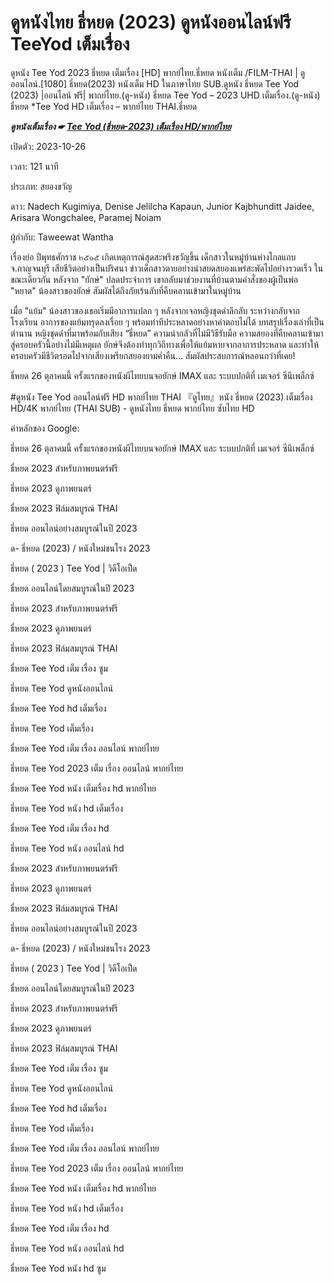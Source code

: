 <H1>ดูหนังไทย ธี่หยด (2023) ดูหนังออนไลน์ฟรี TeeYod เต็มเรื่อง</H1>

ดูหนัง Tee Yod 2023 ธี่หยด เต็มเรื่อง [HD] พากย์ไทย.ธี่หยด หนังเต็ม /FILM-THAI | ดูออนไลน์.[1080] ธี่หยด(2023) หนังเต็ม HD ในภาษาไทย SUB.ดูหนัง ธี่หยด Tee Yod (2023) |ออนไลน์ ฟรี| พากย์ไทย.(ดู-หนัง) ธี่หยด Tee Yod – 2023 UHD เต็มเรื่อง.(ดู-หนัง) ธี่หยด *Tee Yod HD เต็มเรื่อง – พากย์ไทย THAI.ธี่หยด

<p><b><I>ดูหนังเต็มเรื่อง ☛ <a href="https://death-whisperer-thaihd.blogspot.com/HD/death-whisperer2024" rel="noopener">Tee Yod (ธี่หยด-2023) เต็มเรื่อง HD/พากย์ไทย</a></I></b></p>

เปิดตัว: 2023-10-26

เวลา: 121 นาที

ประเภท: สยองขวัญ

ดาว: Nadech Kugimiya, Denise Jelilcha Kapaun, Junior Kajbhunditt Jaidee, Arisara Wongchalee, Paramej Noiam

ผู้กำกับ: Taweewat Wantha

เรื่องย่อ ปีพุทธศักราช ๒๕๑๕ เกิดเหตุการณ์สุดสะพรึงขวัญขึ้น เด็กสาวในหมู่บ้านห่างไกลแถบ จ.กาญจนบุรี เสียชีวิตอย่างเป็นปริศนา ข่าวเด็กสาวตายอย่างน่าสยดสยองแพร่สะพัดไปอย่างรวดเร็ว ในขณะเดียวกัน หลังจาก "ยักษ์" ปลดประจำการ เขากลับมาช่วยงานที่บ้านตามคำสั่งของผู้เป็นพ่อ "หยาด" น้องสาวของยักษ์ สัมผัสได้ถึงภัยเร้นลับที่คืบคลานเข้ามาในหมู่บ้าน

เมื่อ "แย้ม" น้องสาวของเธอเริ่มมีอาการแปลก ๆ หลังจากเจอหญิงชุดดำลึกลับ ระหว่างกลับจากโรงเรียน อาการของแย้มทรุดลงเรื่อย ๆ พร้อมท่าทีประหลาดอย่างหาคำตอบไม่ได้ บทสรุปเรื่องเล่าที่เป็นตำนาน หญิงชุดดำที่มาพร้อมกับเสียง “ธี่หยด” ความน่ากลัวที่ไม่มีวิธีรับมือ ความสยองที่คืบคลานเข้ามาสู่ครอบครัวนี้อย่างไม่มีเหตุผล ยักษ์จึงต้องทำทุกวิถีทางเพื่อให้แย้มหายจากอาการประหลาด และทำให้ครอบครัวมีชีวิตรอดไปจากเสียงเพรียกสยองยามค่ำคืน... สัมผัสประสบการณ์หลอนกว่าที่เคย!

ธี่หยด 26 ตุลาคมนี้ ครั้งแรกของหนังผีไทยบนจอยักษ์ IMAX และ ระบบปกติที่ เมเจอร์ ซีนีเพล็กซ์

#ดูหนัง Tee Yod ออนไลน์ฟรี HD พากย์ไทย THAI 『ดูไทย』หนัง ธี่หยด (2023) เต็มเรื่อง HD/4K พากย์ไทย (THAI SUB) - ดูหนังไทย ธี่หยด พากย์ไทย ซับไทย HD

คำหลักของ Google:

ธี่หยด 26 ตุลาคมนี้ ครั้งแรกของหนังผีไทยบนจอยักษ์ IMAX และ ระบบปกติที่ เมเจอร์ ซีนีเพล็กซ์

ธี่หยด 2023 สำหรับภาพยนตร์ฟรี

ธี่หยด 2023 ดูภาพยนตร์

ธี่หยด 2023 ฟิล์มสมบูรณ์ THAI

ธี่หยด ออนไลน์อย่างสมบูรณ์ในปี 2023

ด- ธี่หยด (2023) / หนังใหม่ชนโรง 2023

ธี่หยด ( 2023 ) Tee Yod | วิดีโอเป็ด

ธี่หยด ออนไลน์โดยสมบูรณ์ในปี 2023

ธี่หยด 2023 สำหรับภาพยนตร์ฟรี

ธี่หยด 2023 ดูภาพยนตร์

ธี่หยด 2023 ฟิล์มสมบูรณ์ THAI

ธี่หยด Tee Yod เต็ม เรื่อง ซูม

ธี่หยด Tee Yod ดูหนังออนไลน์

ธี่หยด Tee Yod hd เต็มเรื่อง

ธี่หยด Tee Yod เต็มเรื่อง

ธี่หยด Tee Yod เต็ม เรื่อง ออนไลน์ พากย์ไทย

ธี่หยด Tee Yod 2023 เต็ม เรื่อง ออนไลน์ พากย์ไทย

ธี่หยด Tee Yod หนัง เต็มเรื่อง hd พากย์ไทย

ธี่หยด Tee Yod หนัง hd เต็มเรื่อง

ธี่หยด Tee Yod เต็ม เรื่อง hd

ธี่หยด Tee Yod หนัง ออนไลน์ hd

ธี่หยด 2023 สำหรับภาพยนตร์ฟรี

ธี่หยด 2023 ดูภาพยนตร์

ธี่หยด 2023 ฟิล์มสมบูรณ์ THAI

ธี่หยด ออนไลน์อย่างสมบูรณ์ในปี 2023

ด- ธี่หยด (2023) / หนังใหม่ชนโรง 2023

ธี่หยด ( 2023 ) Tee Yod | วิดีโอเป็ด

ธี่หยด ออนไลน์โดยสมบูรณ์ในปี 2023

ธี่หยด 2023 สำหรับภาพยนตร์ฟรี

ธี่หยด 2023 ดูภาพยนตร์

ธี่หยด 2023 ฟิล์มสมบูรณ์ THAI

ธี่หยด Tee Yod เต็ม เรื่อง ซูม

ธี่หยด Tee Yod ดูหนังออนไลน์

ธี่หยด Tee Yod hd เต็มเรื่อง

ธี่หยด Tee Yod เต็มเรื่อง

ธี่หยด Tee Yod เต็ม เรื่อง ออนไลน์ พากย์ไทย

ธี่หยด Tee Yod 2023 เต็ม เรื่อง ออนไลน์ พากย์ไทย

ธี่หยด Tee Yod หนัง เต็มเรื่อง hd พากย์ไทย

ธี่หยด Tee Yod หนัง hd เต็มเรื่อง

ธี่หยด Tee Yod เต็ม เรื่อง hd

ธี่หยด Tee Yod หนัง ออนไลน์ hd

ธี่หยด Tee Yod หนัง hd ซูม
